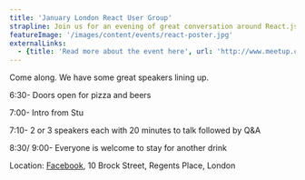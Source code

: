 ```yaml
---
title: 'January London React User Group'
strapline: Join us for an evening of great conversation around React.js-  
featureImage: '/images/content/events/react-poster.jpg'
externalLinks:
  - {title: 'Read more about the event here', url: 'http://www.meetup.com/London-React-User-Group/events/227112505/'}
---
```

Come along. We have some great speakers lining up.

6:30- Doors open for pizza and beers

7:00- Intro from Stu

7:10- 2 or 3 speakers each with 20 minutes to talk followed by Q&A

8:30/ 9:00- Everyone is welcome to stay for another drink


Location: [Facebook](https://www.google.com/maps?f=q&hl=en&q=10+Brock+Street,+Regents+Place,+London,+gb/), 10 Brock Street, Regents Place, London
